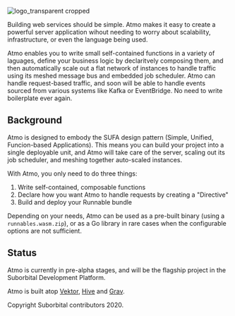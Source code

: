 ![logo_transparent cropped](https://user-images.githubusercontent.com/5942370/97611488-a10ea580-19ec-11eb-9178-a6b17c151230.png)

Building web services should be simple. Atmo makes it easy to create a powerful server application wihout needing to worry about scalability, infrastructure, or even the language being used.

Atmo enables you to write small self-contained functions in a variety of laguages, define your business logic by declaritvely composing them, and then automatically scale out a flat network of instances to handle traffic using its meshed message bus and embedded job scheduler. Atmo can handle request-based traffic, and soon will be able to handle events sourced from various systems like Kafka or EventBridge. No need to write boilerplate ever again.

## Background

Atmo is designed to embody the SUFA design pattern (Simple, Unified, Funcion-based Applications). This means you can build your project into a single deployable unit, and Atmo will take care of the server, scaling out its job scheduler, and meshing together auto-scaled instances.

With Atmo, you only need to do three things:
1. Write self-contained, composable functions
2. Declare how you want Atmo to handle requests by creating a "Directive"
3. Build and deploy your Runnable bundle

Depending on your needs, Atmo can be used as a pre-built binary (using a `runnables.wasm.zip`), or as a Go library in rare cases when the configurable options are not sufficient.

## Status
Atmo is currently in pre-alpha stages, and will be the flagship project in the Suborbital Development Platform. 

Atmo is built atop [Vektor](github.com/suborbital/vektor), [Hive](github.com/suborbital/hive) and [Grav](github.com/suborbital/grav).

Copyright Suborbital contributors 2020.
